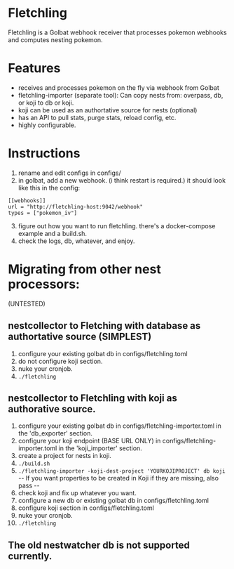 # Fletchling

Fletchling is a Golbat webhook receiver that processes pokemon
webhooks and computes nesting pokemon.

# Features

* receives and processes pokemon on the fly via webhook from Golbat
* fletchling-importer (separate tool): Can copy nests from: overpass, db, or koji to db or koji.
* koji can be used as an authortative source for nests (optional)
* has an API to pull stats, purge stats, reload config, etc.
* highly configurable.

# Instructions

1. rename and edit configs in configs/
2. in golbat, add a new webhook. (i think restart is required.) it should look like this in the config:
```
[[webhooks]]
url = "http://fletchling-host:9042/webhook"
types = ["pokemon_iv"]
```
3. figure out how you want to run fletchling. there's a docker-compose example and a build.sh.
4. check the logs, db, whatever, and enjoy.

# Migrating from other nest processors:

(UNTESTED)

## nestcollector to Fletching with database as authortative source (SIMPLEST)
  1. configure your existing golbat db in configs/fletchling.toml
  2. do not configure koji section.
  3. nuke your cronjob.
  4. `./fletchling`

## nestcollector to Fletchling with koji as authorative source.
  1. configure your existing golbat db in configs/fletchling-importer.toml in the 'db_exporter' section.
  2. configure your koji endpoint (BASE URL ONLY) in configs/fletchling-importer.toml in the 'koji_importer' section.
  3. create a project for nests in koji.
  4. `./build.sh`
  5. `./fletchling-importer -koji-dest-project 'YOURKOJIPROJECT' db koji` -- If you want properties to be created in Koji if they are missing, also pass --
  6. check koji and fix up whatever you want.
  7. configure a new db or existing golbat db in configs/fletchling.toml
  8. configure koji section in configs/fletchling.toml
  9. nuke your cronjob.
  10. `./fletchling`

## The old nestwatcher db is not supported currently.
